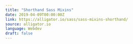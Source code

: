 ```yaml
---
title: "Shorthand Sass Mixins"
date: 2019-04-09T00:00:00Z
link: https://alligator.io/sass/sass-mixins-shorthand/
source: alligator.io
language: Webdev
draft: false
---
```

